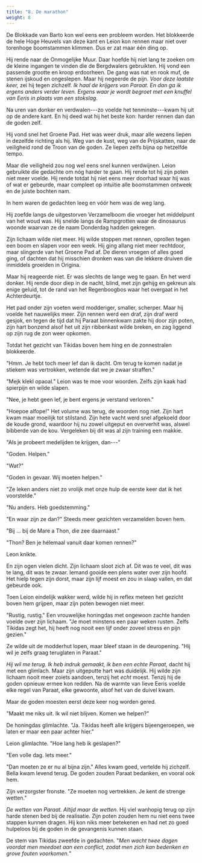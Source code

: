 ```yaml
---
title: "8. De marathon"
weight: 8
---
```


De Blokkade van Barto kon wel eens een probleem worden. Het blokkeerde de hele Hoge Heuvels van deze kant en Leion kon rennen maar niet over torenhoge boomstammen klimmen. Dus er zat maar één ding op.

Hij rende naar de Onmogelijke Muur. Daar hoefde hij niet lang te zoeken om de kleine ingangen te vinden die de Bergdwalers gebruikten. Hij vond een passende grootte en kroop erdoorheen. De gang was nat en rook muf, de stenen ijskoud en ongeslepen. Maar hij negeerde de pijn. _Voor deze laatste keer,_ zei hij tegen zichzelf. _Ik haal de krijgers van Paraat. En dan ga ik ergens anders verder leven. Ergens waar je wordt begroet met een knuffel van Eeris in plaats van een stokslag._

Na uren van donker en verdwalen---zo voelde het tenminste---kwam hij uit op de andere kant. En hij deed wat hij het beste kon: harder rennen dan dan de goden zelf.

Hij vond snel het Groene Pad. Het was weer druk, maar alle wezens liepen in dezelfde richting als hij. Weg van de kust, weg van de Prijskatten, naar de veiligheid rond de Troon van de goden. Ze liepen zelfs bijna op hetzelfde tempo.

Maar die veiligheid zou nog wel eens snel kunnen verdwijnen. Leion gebruikte die gedachte om nóg harder te gaan. Hij rende tot hij zijn poten niet meer voelde. Hij rende totdat hij niet eens meer doorhad waar hij was of wat er gebeurde, maar compleet op intuïtie alle boomstammen ontweek en de juiste bochten nam. 

In hem waren de gedachten leeg en vóór hem was de weg lang.

Hij zoefde langs de uitgestorven Verzamelboom die vroeger het middelpunt van het woud was. Hij snelde langs de Rampgrotten waar de dinosaurus woonde waarvan ze de naam Donderdag hadden gekregen.

Zijn lichaam wilde niet meer. Hij wilde stoppen met rennen, oprollen tegen een boom en slapen voor een week. Hij ging allang niet meer rechtdoor, maar slingerde van het Groene Pad af. De dieren vroegen of alles goed ging, of dachten dat hij misschien dronken was van die lekkere druiven die inmiddels groeiden in Origina.

Maar hij reageerde niet. Er was slechts de lange weg te gaan. En het werd donker. Hij rende door diep in de nacht, blind, met zijn gehijg en gekreun als enige geluid, tot de rand van het Regenboogbos waar het overgaat in het Achterdeurtje.

Het pad onder zijn voeten werd modderiger, smaller, scherper. Maar hij voelde het nauwelijks meer. Zijn rennen werd een draf, zijn draf werd gesjok, en tegen de tijd dat hij Paraat binnenkwam zakte hij door zijn poten, zijn hart bonzend alsof het uit zijn ribbenkast wilde breken, en zag liggend op zijn rug de zon weer opkomen.

Totdat het gezicht van Tikidas boven hem hing en de zonnestralen blokkeerde.

"Hmm. Je hebt toch meer lef dan ik dacht. Om terug te komen nadat je stiekem was vertrokken, wetende dat we je zwaar straffen."

"Mejk klekl opaoal." Leion was te moe voor woorden. Zelfs zijn kaak had spierpijn en wilde slapen.

"Nee, je hebt geen lef, je bent ergens je verstand verloren."

"Hoepoe alfope!" Het volume was terug, de woorden nog niet. Zijn hart kwam maar moeilijk tot stilstand. Zijn hete vacht werd snel afgekoeld door de koude grond, waardoor hij nu zowel uitgeput en oververhit was, alswel bibberde van de kou. Vergeleken bij dit was al zijn training een makkie.

"Als je probeert medelijden te krijgen, dan---"

"Goden. Helpen."

"Wat?"

"Goden in gevaar. Wij moeten helpen."

"Ze leken anders niet zo vrolijk met onze hulp de eerste keer dat ik het voorstelde."

"Nu anders. Heb goedstemming." 

"En waar zijn ze dan?" Steeds meer gezichten verzamelden boven hem.

"Bij ... bij de Mare a Thon, die zee daarnaast."

"Thon? Ben je hélemaal vanuit daar komen rennen?"

Leon knikte.

En zijn ogen vielen dicht. Zijn lichaam sloot zich af. Dit was te veel, dit was te lang, dit was te zwaar. Iemand gooide een plens water over zijn hoofd. Het hielp tegen zijn dorst, maar zijn lijf moest en zou in slaap vallen, en dat gebeurde ook.

Toen Leion eindelijk wakker werd, wilde hij in reflex meteen het gezicht boven hem grijpen, maar zijn poten bewogen niet meer.

"Rustig, rustig." Een vrouwelijke honingdas met ongewoon zachte handen voelde over zijn lichaam. "Je moet minstens een paar weken rusten. Zelfs Tikidas zegt het, hij heeft nog nooit een lijf onder zoveel stress en pijn gezien."

Ze wilde uit de modderhut lopen, maar bleef staan in de deuropening. "Hij wil je zelfs graag teruglaten in Paraat."

_Hij wil me terug. Ik heb indruk gemaakt, ik ben een echte Paraat,_ dacht hij met een glimlach. Maar zijn uitgeputte hart was duidelijk. Hij wilde zijn lichaam nooit meer zoiets aandoen, tenzij het _echt_ moest. Tenzij hij de goden opnieuw ermee kon redden. Na de warmte van lieve Eeris voelde elke regel van Paraat, elke gewoonte, alsof het van de duivel kwam.

Maar de goden moesten eerst deze keer nog worden gered.

"Maakt me niks uit. Ik wil niet blijven. Komen we helpen?"

De honingdas glimlachte. "Ja. Tikidas heeft alle krijgers bijeengeroepen, we laten er maar een paar achter hier."

Leion glimlachte. "Hoe lang heb ik geslapen?"

"Een volle dag. Iets meer."

"Dan moeten ze er nu al bijna zijn." Alles kwam goed, vertelde hij zichzelf. Bella kwam levend terug. De goden zouden Paraat bedanken, en vooral ook hem.

Zijn verzorgster fronste. "Ze moeten nog vertrekken. Je kent de strenge wetten."

_De wetten van Paraat. Altijd maar de wetten._ Hij viel wanhopig terug op zijn harde stenen bed bij de realisatie. Zijn poten zouden hem nu niet eens twee stappen kunnen dragen. Hij kon niks meer betekenen en had net zo goed hulpeloos bij de goden in de gevangenis kunnen staan.

De stem van Tikidas zweefde in gedachten. "_Men wacht twee dagen voordat men meedoet aan een conflict, zodat men zich kan bedenken en grove fouten voorkomen._"